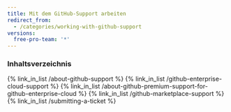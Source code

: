 ```yaml
---
title: Mit dem GitHub-Support arbeiten
redirect_from:
  - /categories/working-with-github-support
versions:
  free-pro-team: '*'
---
```



### Inhaltsverzeichnis

{% link_in_list /about-github-support %}
{% link_in_list /github-enterprise-cloud-support %}
{% link_in_list /about-github-premium-support-for-github-enterprise-cloud %}
{% link_in_list /github-marketplace-support %}
{% link_in_list /submitting-a-ticket %}
